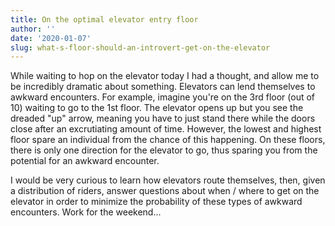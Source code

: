 ```yaml
---
title: On the optimal elevator entry floor
author: ''
date: '2020-01-07'
slug: what-s-floor-should-an-introvert-get-on-the-elevator
---
```


While waiting to hop on the elevator today I had a thought, and allow me to be incredibly dramatic about something. Elevators can lend themselves to awkward encounters. For example, imagine you're on the 3rd floor (out of 10) waiting to go to the 1st floor. The elevator opens up but you see the dreaded "up" arrow, meaning you have to just stand there while the doors close after an excrutiating amount of time. However, the lowest and highest floor spare an individual from the chance of this happening. On these floors, there is only one direction for the elevator to go, thus sparing you from the potential for an awkward encounter. 

I would be very curious to learn how elevators route themselves, then, given a distribution of riders, answer questions about when / where to get on the elevator in order to minimize the probability of these types of awkward encounters. Work for the weekend...